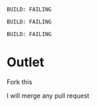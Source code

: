 `BUILD: FAILING`


`BUILD: FAILING`


`BUILD: FAILING`


# Outlet
Fork this

I will merge any pull request
